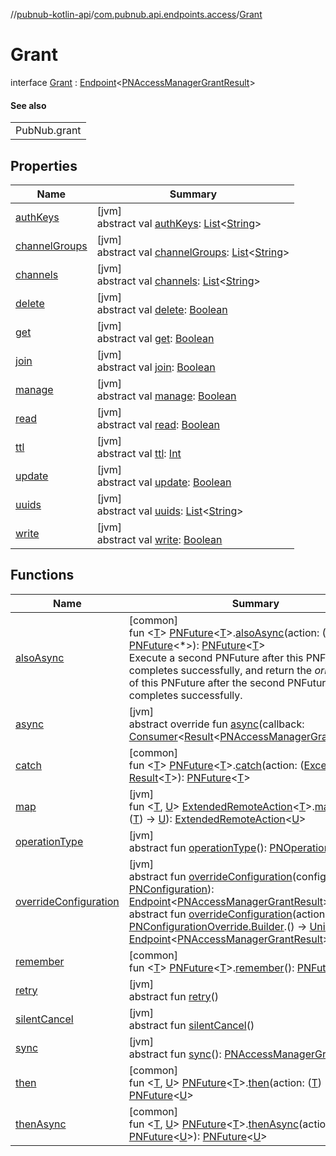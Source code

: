 //[pubnub-kotlin-api](../../../index.md)/[com.pubnub.api.endpoints.access](../index.md)/[Grant](index.md)

# Grant

interface [Grant](index.md) : [Endpoint](../../../../../pubnub-kotlin/pubnub-kotlin-core-api/pubnub-kotlin-core-api/com.pubnub.api/-endpoint/index.md)&lt;[PNAccessManagerGrantResult](../../../../../pubnub-kotlin/pubnub-kotlin-core-api/pubnub-kotlin-core-api/com.pubnub.api.models.consumer.access_manager/-p-n-access-manager-grant-result/index.md)&gt; 

#### See also

| |
|---|
| PubNub.grant |

## Properties

| Name | Summary |
|---|---|
| [authKeys](auth-keys.md) | [jvm]<br>abstract val [authKeys](auth-keys.md): [List](https://kotlinlang.org/api/latest/jvm/stdlib/kotlin-stdlib/kotlin.collections/-list/index.html)&lt;[String](https://kotlinlang.org/api/latest/jvm/stdlib/kotlin-stdlib/kotlin/-string/index.html)&gt; |
| [channelGroups](channel-groups.md) | [jvm]<br>abstract val [channelGroups](channel-groups.md): [List](https://kotlinlang.org/api/latest/jvm/stdlib/kotlin-stdlib/kotlin.collections/-list/index.html)&lt;[String](https://kotlinlang.org/api/latest/jvm/stdlib/kotlin-stdlib/kotlin/-string/index.html)&gt; |
| [channels](channels.md) | [jvm]<br>abstract val [channels](channels.md): [List](https://kotlinlang.org/api/latest/jvm/stdlib/kotlin-stdlib/kotlin.collections/-list/index.html)&lt;[String](https://kotlinlang.org/api/latest/jvm/stdlib/kotlin-stdlib/kotlin/-string/index.html)&gt; |
| [delete](delete.md) | [jvm]<br>abstract val [delete](delete.md): [Boolean](https://kotlinlang.org/api/latest/jvm/stdlib/kotlin-stdlib/kotlin/-boolean/index.html) |
| [get](get.md) | [jvm]<br>abstract val [get](get.md): [Boolean](https://kotlinlang.org/api/latest/jvm/stdlib/kotlin-stdlib/kotlin/-boolean/index.html) |
| [join](join.md) | [jvm]<br>abstract val [join](join.md): [Boolean](https://kotlinlang.org/api/latest/jvm/stdlib/kotlin-stdlib/kotlin/-boolean/index.html) |
| [manage](manage.md) | [jvm]<br>abstract val [manage](manage.md): [Boolean](https://kotlinlang.org/api/latest/jvm/stdlib/kotlin-stdlib/kotlin/-boolean/index.html) |
| [read](read.md) | [jvm]<br>abstract val [read](read.md): [Boolean](https://kotlinlang.org/api/latest/jvm/stdlib/kotlin-stdlib/kotlin/-boolean/index.html) |
| [ttl](ttl.md) | [jvm]<br>abstract val [ttl](ttl.md): [Int](https://kotlinlang.org/api/latest/jvm/stdlib/kotlin-stdlib/kotlin/-int/index.html) |
| [update](update.md) | [jvm]<br>abstract val [update](update.md): [Boolean](https://kotlinlang.org/api/latest/jvm/stdlib/kotlin-stdlib/kotlin/-boolean/index.html) |
| [uuids](uuids.md) | [jvm]<br>abstract val [uuids](uuids.md): [List](https://kotlinlang.org/api/latest/jvm/stdlib/kotlin-stdlib/kotlin.collections/-list/index.html)&lt;[String](https://kotlinlang.org/api/latest/jvm/stdlib/kotlin-stdlib/kotlin/-string/index.html)&gt; |
| [write](write.md) | [jvm]<br>abstract val [write](write.md): [Boolean](https://kotlinlang.org/api/latest/jvm/stdlib/kotlin-stdlib/kotlin/-boolean/index.html) |

## Functions

| Name | Summary |
|---|---|
| [alsoAsync](../../com.pubnub.kmp/also-async.md) | [common]<br>fun &lt;[T](../../com.pubnub.kmp/also-async.md)&gt; [PNFuture](../../../../../pubnub-kotlin/pubnub-kotlin-core-api/pubnub-kotlin-core-api/com.pubnub.kmp/-p-n-future/index.md)&lt;[T](../../com.pubnub.kmp/also-async.md)&gt;.[alsoAsync](../../com.pubnub.kmp/also-async.md)(action: ([T](../../com.pubnub.kmp/also-async.md)) -&gt; [PNFuture](../../../../../pubnub-kotlin/pubnub-kotlin-core-api/pubnub-kotlin-core-api/com.pubnub.kmp/-p-n-future/index.md)&lt;*&gt;): [PNFuture](../../../../../pubnub-kotlin/pubnub-kotlin-core-api/pubnub-kotlin-core-api/com.pubnub.kmp/-p-n-future/index.md)&lt;[T](../../com.pubnub.kmp/also-async.md)&gt;<br>Execute a second PNFuture after this PNFuture completes successfully, and return the *original* value of this PNFuture after the second PNFuture completes successfully. |
| [async](index.md#1987833447%2FFunctions%2F-167468485) | [jvm]<br>abstract override fun [async](index.md#1987833447%2FFunctions%2F-167468485)(callback: [Consumer](../../../../../pubnub-kotlin/pubnub-kotlin-core-api/pubnub-kotlin-core-api/com.pubnub.api.v2.callbacks/-consumer/index.md)&lt;[Result](../../../../../pubnub-kotlin/pubnub-kotlin-core-api/pubnub-kotlin-core-api/com.pubnub.api.v2.callbacks/-result/index.md)&lt;[PNAccessManagerGrantResult](../../../../../pubnub-kotlin/pubnub-kotlin-core-api/pubnub-kotlin-core-api/com.pubnub.api.models.consumer.access_manager/-p-n-access-manager-grant-result/index.md)&gt;&gt;) |
| [catch](../../com.pubnub.kmp/catch.md) | [common]<br>fun &lt;[T](../../com.pubnub.kmp/catch.md)&gt; [PNFuture](../../../../../pubnub-kotlin/pubnub-kotlin-core-api/pubnub-kotlin-core-api/com.pubnub.kmp/-p-n-future/index.md)&lt;[T](../../com.pubnub.kmp/catch.md)&gt;.[catch](../../com.pubnub.kmp/catch.md)(action: ([Exception](https://kotlinlang.org/api/latest/jvm/stdlib/kotlin-stdlib/kotlin/-exception/index.html)) -&gt; [Result](../../../../../pubnub-kotlin/pubnub-kotlin-core-api/pubnub-kotlin-core-api/com.pubnub.api.v2.callbacks/-result/index.md)&lt;[T](../../com.pubnub.kmp/catch.md)&gt;): [PNFuture](../../../../../pubnub-kotlin/pubnub-kotlin-core-api/pubnub-kotlin-core-api/com.pubnub.kmp/-p-n-future/index.md)&lt;[T](../../com.pubnub.kmp/catch.md)&gt; |
| [map](../../com.pubnub.api.endpoints.remoteaction/map.md) | [jvm]<br>fun &lt;[T](../../com.pubnub.api.endpoints.remoteaction/map.md), [U](../../com.pubnub.api.endpoints.remoteaction/map.md)&gt; [ExtendedRemoteAction](../../../../../pubnub-kotlin/pubnub-kotlin-core-api/pubnub-kotlin-core-api/com.pubnub.api.endpoints.remoteaction/-extended-remote-action/index.md)&lt;[T](../../com.pubnub.api.endpoints.remoteaction/map.md)&gt;.[map](../../com.pubnub.api.endpoints.remoteaction/map.md)(function: ([T](../../com.pubnub.api.endpoints.remoteaction/map.md)) -&gt; [U](../../com.pubnub.api.endpoints.remoteaction/map.md)): [ExtendedRemoteAction](../../../../../pubnub-kotlin/pubnub-kotlin-core-api/pubnub-kotlin-core-api/com.pubnub.api.endpoints.remoteaction/-extended-remote-action/index.md)&lt;[U](../../com.pubnub.api.endpoints.remoteaction/map.md)&gt; |
| [operationType](../../com.pubnub.api.endpoints.push/-remove-channels-from-push/index.md#1414065386%2FFunctions%2F-167468485) | [jvm]<br>abstract fun [operationType](../../com.pubnub.api.endpoints.push/-remove-channels-from-push/index.md#1414065386%2FFunctions%2F-167468485)(): [PNOperationType](../../../../../pubnub-kotlin/pubnub-kotlin-core-api/pubnub-kotlin-core-api/com.pubnub.api.enums/-p-n-operation-type/index.md) |
| [overrideConfiguration](../../com.pubnub.api.endpoints.push/-remove-channels-from-push/index.md#-1593443184%2FFunctions%2F-167468485) | [jvm]<br>abstract fun [overrideConfiguration](../../com.pubnub.api.endpoints.push/-remove-channels-from-push/index.md#-1593443184%2FFunctions%2F-167468485)(configuration: [PNConfiguration](../../../../../pubnub-kotlin/pubnub-kotlin-core-api/pubnub-kotlin-core-api/com.pubnub.api.v2/-p-n-configuration/index.md)): [Endpoint](../../../../../pubnub-kotlin/pubnub-kotlin-core-api/pubnub-kotlin-core-api/com.pubnub.api/-endpoint/index.md)&lt;[PNAccessManagerGrantResult](../../../../../pubnub-kotlin/pubnub-kotlin-core-api/pubnub-kotlin-core-api/com.pubnub.api.models.consumer.access_manager/-p-n-access-manager-grant-result/index.md)&gt;<br>abstract fun [overrideConfiguration](../../com.pubnub.api.endpoints.push/-remove-channels-from-push/index.md#-1396624324%2FFunctions%2F-167468485)(action: [PNConfigurationOverride.Builder](../../../../../pubnub-kotlin/pubnub-kotlin-core-api/pubnub-kotlin-core-api/com.pubnub.api.v2/-p-n-configuration-override/-builder/index.md).() -&gt; [Unit](https://kotlinlang.org/api/latest/jvm/stdlib/kotlin-stdlib/kotlin/-unit/index.html)): [Endpoint](../../../../../pubnub-kotlin/pubnub-kotlin-core-api/pubnub-kotlin-core-api/com.pubnub.api/-endpoint/index.md)&lt;[PNAccessManagerGrantResult](../../../../../pubnub-kotlin/pubnub-kotlin-core-api/pubnub-kotlin-core-api/com.pubnub.api.models.consumer.access_manager/-p-n-access-manager-grant-result/index.md)&gt; |
| [remember](../../com.pubnub.kmp/remember.md) | [common]<br>fun &lt;[T](../../com.pubnub.kmp/remember.md)&gt; [PNFuture](../../../../../pubnub-kotlin/pubnub-kotlin-core-api/pubnub-kotlin-core-api/com.pubnub.kmp/-p-n-future/index.md)&lt;[T](../../com.pubnub.kmp/remember.md)&gt;.[remember](../../com.pubnub.kmp/remember.md)(): [PNFuture](../../../../../pubnub-kotlin/pubnub-kotlin-core-api/pubnub-kotlin-core-api/com.pubnub.kmp/-p-n-future/index.md)&lt;[T](../../com.pubnub.kmp/remember.md)&gt; |
| [retry](../../com.pubnub.api.endpoints.push/-remove-channels-from-push/index.md#2020801116%2FFunctions%2F-167468485) | [jvm]<br>abstract fun [retry](../../com.pubnub.api.endpoints.push/-remove-channels-from-push/index.md#2020801116%2FFunctions%2F-167468485)() |
| [silentCancel](../../com.pubnub.api.endpoints.push/-remove-channels-from-push/index.md#-675955969%2FFunctions%2F-167468485) | [jvm]<br>abstract fun [silentCancel](../../com.pubnub.api.endpoints.push/-remove-channels-from-push/index.md#-675955969%2FFunctions%2F-167468485)() |
| [sync](../../com.pubnub.api.endpoints.push/-remove-channels-from-push/index.md#40193115%2FFunctions%2F-167468485) | [jvm]<br>abstract fun [sync](../../com.pubnub.api.endpoints.push/-remove-channels-from-push/index.md#40193115%2FFunctions%2F-167468485)(): [PNAccessManagerGrantResult](../../../../../pubnub-kotlin/pubnub-kotlin-core-api/pubnub-kotlin-core-api/com.pubnub.api.models.consumer.access_manager/-p-n-access-manager-grant-result/index.md) |
| [then](../../com.pubnub.kmp/then.md) | [common]<br>fun &lt;[T](../../com.pubnub.kmp/then.md), [U](../../com.pubnub.kmp/then.md)&gt; [PNFuture](../../../../../pubnub-kotlin/pubnub-kotlin-core-api/pubnub-kotlin-core-api/com.pubnub.kmp/-p-n-future/index.md)&lt;[T](../../com.pubnub.kmp/then.md)&gt;.[then](../../com.pubnub.kmp/then.md)(action: ([T](../../com.pubnub.kmp/then.md)) -&gt; [U](../../com.pubnub.kmp/then.md)): [PNFuture](../../../../../pubnub-kotlin/pubnub-kotlin-core-api/pubnub-kotlin-core-api/com.pubnub.kmp/-p-n-future/index.md)&lt;[U](../../com.pubnub.kmp/then.md)&gt; |
| [thenAsync](../../com.pubnub.kmp/then-async.md) | [common]<br>fun &lt;[T](../../com.pubnub.kmp/then-async.md), [U](../../com.pubnub.kmp/then-async.md)&gt; [PNFuture](../../../../../pubnub-kotlin/pubnub-kotlin-core-api/pubnub-kotlin-core-api/com.pubnub.kmp/-p-n-future/index.md)&lt;[T](../../com.pubnub.kmp/then-async.md)&gt;.[thenAsync](../../com.pubnub.kmp/then-async.md)(action: ([T](../../com.pubnub.kmp/then-async.md)) -&gt; [PNFuture](../../../../../pubnub-kotlin/pubnub-kotlin-core-api/pubnub-kotlin-core-api/com.pubnub.kmp/-p-n-future/index.md)&lt;[U](../../com.pubnub.kmp/then-async.md)&gt;): [PNFuture](../../../../../pubnub-kotlin/pubnub-kotlin-core-api/pubnub-kotlin-core-api/com.pubnub.kmp/-p-n-future/index.md)&lt;[U](../../com.pubnub.kmp/then-async.md)&gt; |
